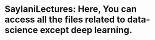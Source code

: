 # SaylaniLectures: Here, You can access all the files related to data-science except deep learning.

